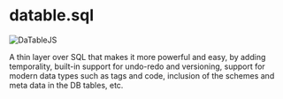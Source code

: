 # datable.sql
![DaTableJS](http://netmask.it/DaTable.jpg)

A thin layer over SQL that makes it more powerful and easy, by adding temporality, built-in support for undo-redo and versioning, support for modern data types such as tags and code, inclusion of the schemes and meta data in the DB tables, etc.
